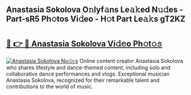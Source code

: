 ## Anastasia Sokolova O𝚗lyf𝚊ns Le𝚊𝚔ed N𝚞𝚍es - Part-sR5 Ph𝚘tos Vi𝚍eo - H𝚘t Part Le𝚊𝚔s gT2KZ

# <h2><a href="http://hf162n.feru.top/?c=Anastasia+Sokolova">🔗 👉 🔴 Anastasia Sokolova Vi𝚍𝚎o Ph𝚘t𝚘𝚜</a></h2>

[![Anastasia Sokolova Nu𝚍𝚎s](https://i.imgur.com/0TWrTi3.gif)](http://hf162n.feru.top/?c=Anastasia+Sokolova)
Online content creator Anastasia Sokolova who shares lifestyle and dance-themed content, including solo and collaborative dance performances and vlogs. Exceptional musician Anastasia Sokolova, recognized for their remarkable talent and contributions to the world of music. 
